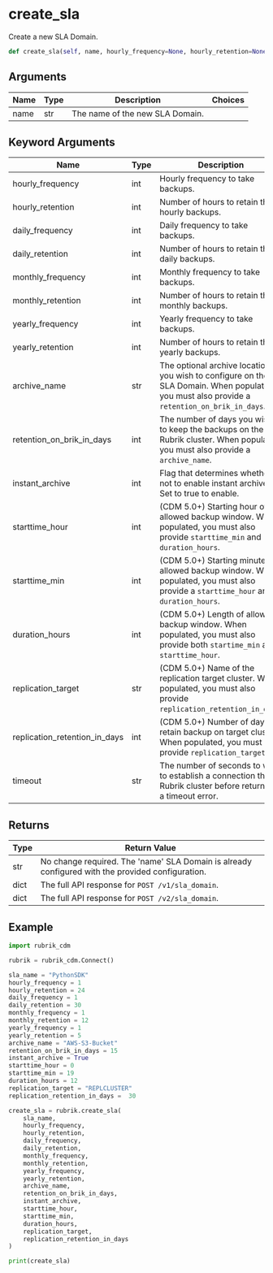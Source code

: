 # create_sla

Create a new SLA Domain.

```py
def create_sla(self, name, hourly_frequency=None, hourly_retention=None, daily_frequency=None, daily_retention=None, monthly_frequency=None, monthly_retention=None, yearly_frequency=None, yearly_retention=None, archive_name=None, retention_on_brik_in_days=None, instant_archive=False, timeout=15):  # pylint: ignore
```

## Arguments

| Name | Type | Description                     | Choices |
|------|------|---------------------------------|---------|
| name | str  | The name of the new SLA Domain. |         |

## Keyword Arguments

| Name                          | Type | Description                                                                                                                                 | Choices | Default |
|-------------------------------|------|---------------------------------------------------------------------------------------------------------------------------------------------|---------|---------|
| hourly_frequency              | int  | Hourly frequency to take backups.                                                                                                           |         | None    |
| hourly_retention              | int  | Number of hours to retain the hourly backups.                                                                                               |         | None    |
| daily_frequency               | int  | Daily frequency to take backups.                                                                                                            |         | None    |
| daily_retention               | int  | Number of hours to retain the daily backups.                                                                                                |         | None    |
| monthly_frequency             | int  | Monthly frequency to take backups.                                                                                                          |         | None    |
| monthly_retention             | int  | Number of hours to retain the monthly backups.                                                                                              |         | None    |
| yearly_frequency              | int  | Yearly frequency to take backups.                                                                                                           |         | None    |
| yearly_retention              | int  | Number of hours to retain the yearly backups.                                                                                               |         | None    |
| archive_name                  | str  | The optional archive location you wish to configure on the SLA Domain. When populated, you must also provide a `retention_on_brik_in_days`. |         | None    |
| retention_on_brik_in_days     | int  | The number of days you wish to keep the backups on the Rubrik cluster. When populated, you must also provide a `archive_name`.              |         | None    |
| instant_archive               | int  | Flag that determines whether or not to enable instant archive. Set to true to enable.                                                       |         | False   |
| starttime_hour                | int  | (CDM 5.0+) Starting hour of allowed backup window. When populated, you must also provide `starttime_min` and `duration_hours`.              |         | None    |
| starttime_min                 | int  | (CDM 5.0+) Starting minute of allowed backup window. When populated, you must also provide a `starttime_hour` and `duration_hours`.         |         | None    |
| duration_hours                | int  | (CDM 5.0+) Length of allowed backup window. When populated, you must also provide both `startime_min` and `starttime_hour`.                 |         | None    |
| replication_target            | str  | (CDM 5.0+) Name of the replication target cluster. When populated, you must also provide `replication_retention_in_days`.           |         | None    |
| replication_retention_in_days | int  | (CDM 5.0+) Number of days to retain backup on target cluster. When populated, you must also provide `replication_target`.                   |         | None    |
| timeout                       | str  | The number of seconds to wait to establish a connection the Rubrik cluster before returning a timeout error.                                |         | 30      |

## Returns

| Type | Return Value                                                                                     |
|------|--------------------------------------------------------------------------------------------------|
| str  | No change required. The 'name' SLA Domain is already configured with the provided configuration. |
| dict | The full API response for `POST /v1/sla_domain`.                                                 |
| dict | The full API response for `POST /v2/sla_domain`.                                                 |

## Example


```py
import rubrik_cdm

rubrik = rubrik_cdm.Connect()

sla_name = "PythonSDK"
hourly_frequency = 1
hourly_retention = 24
daily_frequency = 1
daily_retention = 30
monthly_frequency = 1
monthly_retention = 12
yearly_frequency = 1
yearly_retention = 5
archive_name = "AWS-S3-Bucket"
retention_on_brik_in_days = 15
instant_archive = True
starttime_hour = 0
starttime_min = 19
duration_hours = 12
replication_target = "REPLCLUSTER"
replication_retention_in_days =  30

create_sla = rubrik.create_sla(
    sla_name,
    hourly_frequency,
    hourly_retention,
    daily_frequency,
    daily_retention,
    monthly_frequency,
    monthly_retention,
    yearly_frequency,
    yearly_retention,
    archive_name,
    retention_on_brik_in_days,
    instant_archive,
    starttime_hour,
    starttime_min,
    duration_hours,
    replication_target,
    replication_retention_in_days
)

print(create_sla)
```

